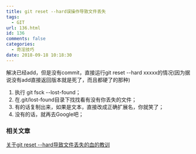 ```yaml
---
title: git reset --hard误操作导致文件丢失
tags:
  - GIT
url: 136.html
id: 136
comments: false
categories:
  - 奇淫技巧
date: 2018-09-18 10:18:30
---
```


解决已经add，但是没有commit，直接运行git reset --hard xxxxx的情况(因为据说没有add直接返回版本就是死了，而且都硬了的那种)

1.  执行 git fsck --lost-found；
2.  在.git/lost-found目录下找找看有没有你丢失的文件；
3.  有的话复制出来，如果是文本，直接改成正确扩展名，你就笑了；
4.  没有的话，就再去Google吧；

### 相关文章

[关于git reset --hard导致文件丢失的血的教训](https://blog.csdn.net/lijiafa/article/details/78275936 "关于git reset --hard导致文件丢失的血的教训")
<!-- more -->